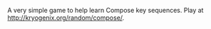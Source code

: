 A very simple game to help learn Compose key sequences. Play at http://kryogenix.org/random/compose/.

